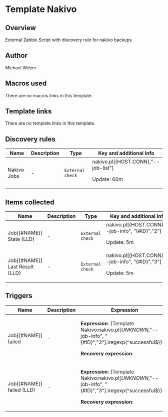 # Template Nakivo

## Overview

External Zabbix Script with discovery rule for nakivo backups



## Author

Michael Weber

## Macros used

There are no macros links in this template.

## Template links

There are no template links in this template.

## Discovery rules

|Name|Description|Type|Key and additional info|
|----|-----------|----|----|
|Nakivo Jobs|<p>-</p>|`External check`|nakivo.pl[{HOST.CONN},"--job-list"]<p>Update: 60m</p>|
## Items collected

|Name|Description|Type|Key and additional info|
|----|-----------|----|----|
|Job[{#NAME}] State (LLD)|<p>-</p>|`External check`|nakivo.pl[{HOST.CONN},"--job-info", "{#ID}","2"]<p>Update: 5m</p>|
|Job[{#NAME}] Last Result (LLD)|<p>-</p>|`External check`|nakivo.pl[{HOST.CONN},"--job-info", "{#ID}","3"]<p>Update: 5m</p>|
## Triggers

|Name|Description|Expression|Priority|
|----|-----------|----------|--------|
|Job[{#NAME}] failed|<p>-</p>|<p>**Expression**: {Template Nakivo:nakivo.pl[*UNKNOWN*,"--job-info", "{#ID}","3"].iregexp(^successful$)}=0</p><p>**Recovery expression**: </p>|warning|
|Job[{#NAME}] failed (LLD)|<p>-</p>|<p>**Expression**: {Template Nakivo:nakivo.pl[*UNKNOWN*,"--job-info", "{#ID}","3"].iregexp(^successful$)}=0</p><p>**Recovery expression**: </p>|warning|
